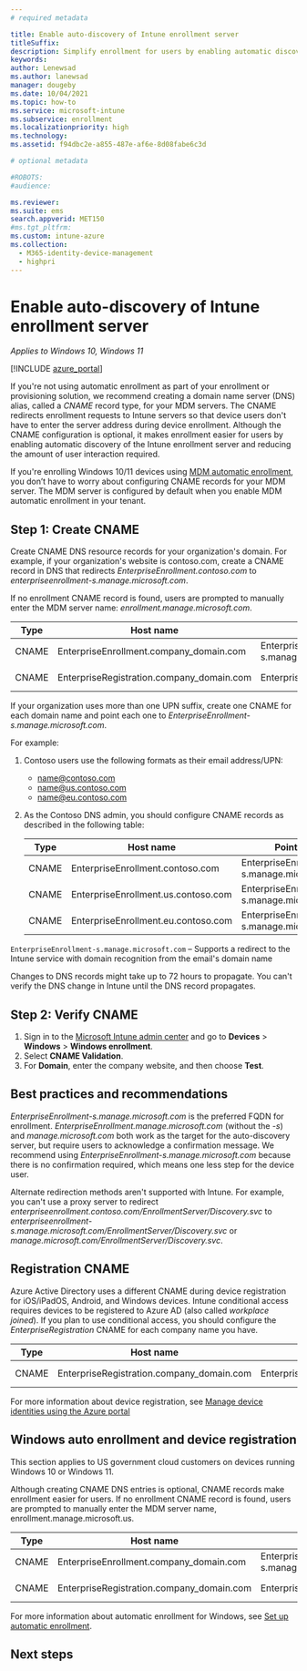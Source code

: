 ```yaml
---
# required metadata

title: Enable auto-discovery of Intune enrollment server
titleSuffix:
description: Simplify enrollment for users by enabling automatic discovery of the Intune enrollment server. 
keywords:
author: Lenewsad
ms.author: lanewsad
manager: dougeby
ms.date: 10/04/2021
ms.topic: how-to
ms.service: microsoft-intune
ms.subservice: enrollment
ms.localizationpriority: high
ms.technology:
ms.assetid: f94dbc2e-a855-487e-af6e-8d08fabe6c3d

# optional metadata

#ROBOTS:
#audience:

ms.reviewer: 
ms.suite: ems
search.appverid: MET150
#ms.tgt_pltfrm:
ms.custom: intune-azure
ms.collection:
  - M365-identity-device-management
  - highpri
---
```


# Enable auto-discovery of Intune enrollment server     
*Applies to Windows 10, Windows 11*  

[!INCLUDE [azure_portal](../includes/azure_portal.md)]  

If you're not using automatic enrollment as part of your enrollment or provisioning solution, we recommend creating a domain name server (DNS) alias, called a *CNAME* record type, for your MDM servers. The CNAME redirects enrollment requests to Intune servers so that device users don't have to enter the server address during device enrollment. Although the CNAME configuration is optional, it makes enrollment easier for users by enabling automatic discovery of the Intune enrollment server and reducing the amount of user interaction required.  

If you're enrolling Windows 10/11 devices using [MDM automatic enrollment](windows-enroll.md), you don’t have to worry about configuring CNAME records for your MDM server. The MDM server is configured by default when you enable MDM automatic enrollment in your tenant.    

## Step 1: Create CNAME 

Create CNAME DNS resource records for your organization's domain. For example, if your organization's website is contoso.com, create a CNAME record in DNS that redirects *EnterpriseEnrollment.contoso.com* to *enterpriseenrollment-s.manage.microsoft.com*. 

If no enrollment CNAME record is found, users are prompted to manually enter the MDM server name: *enrollment.manage.microsoft.com*. 

| Type | Host name | Points to | TTL |
|----------|---------------|---------------|---|
| CNAME | EnterpriseEnrollment.company_domain.com | EnterpriseEnrollment-s.manage.microsoft.com | 1 hour |
| CNAME | EnterpriseRegistration.company_domain.com | EnterpriseRegistration.windows.net | 1 hour |

If your organization uses more than one UPN suffix, create one CNAME for each domain name and point each one to *EnterpriseEnrollment-s.manage.microsoft.com*. 

For example:

1. Contoso users use the following formats as their email address/UPN:  
    - name@contoso.com
    - name@us.contoso.com
    - name@eu.contoso.com

2. As the Contoso DNS admin, you should configure CNAME records as described in the following table:  

   | Type | Host name | Points to | TTL |  
   |----------|---------------|---------------|---|
   | CNAME | EnterpriseEnrollment.contoso.com | EnterpriseEnrollment-s.manage.microsoft.com | 1 hour |
   | CNAME | EnterpriseEnrollment.us.contoso.com | EnterpriseEnrollment-s.manage.microsoft.com | 1 hour |
   | CNAME | EnterpriseEnrollment.eu.contoso.com | EnterpriseEnrollment-s.manage.microsoft.com | 1 hour |

`EnterpriseEnrollment-s.manage.microsoft.com` – Supports a redirect to the Intune service with domain recognition from the email's domain name

Changes to DNS records might take up to 72 hours to propagate. You can't verify the DNS change in Intune until the DNS record propagates.

## Step 2: Verify CNAME 

1. Sign in to the [Microsoft Intune admin center](https://go.microsoft.com/fwlink/?linkid=2109431) and go to **Devices** > **Windows** > **Windows enrollment**.  
2. Select **CNAME Validation**.  
2. For **Domain**, enter the company website, and then choose **Test**.

## Best practices and recommendations    

*EnterpriseEnrollment-s.manage.microsoft.com* is the preferred FQDN for enrollment. *EnterpriseEnrollment.manage.microsoft.com* (without the *-s*) and *manage.microsoft.com* both work as the target for the auto-discovery server, but require users to acknowledge a confirmation message. We recommend using *EnterpriseEnrollment-s.manage.microsoft.com* because there is no confirmation required, which means one less step for the device user.  

Alternate redirection methods aren't supported with Intune. For example, you can't use a proxy server to redirect *enterpriseenrollment.contoso.com/EnrollmentServer/Discovery.svc* to *enterpriseenrollment-s.manage.microsoft.com/EnrollmentServer/Discovery.svc* or *manage.microsoft.com/EnrollmentServer/Discovery.svc*.  

## Registration CNAME  

Azure Active Directory uses a different CNAME during device registration for iOS/iPadOS, Android, and Windows devices. Intune conditional access requires devices to be registered to Azure AD (also called *workplace joined*). If you plan to use conditional access, you should configure the *EnterpriseRegistration* CNAME for each company name you have.  

| Type | Host name | Points to | TTL |
| --- | --- | --- | --- |
| CNAME | EnterpriseRegistration.company_domain.com | EnterpriseRegistration.windows.net | 1 hour |

For more information about device registration, see
[Manage device identities using the Azure portal](/azure/active-directory/devices/device-management-azure-portal)

## Windows auto enrollment and device registration  

This section applies to US government cloud customers on devices running Windows 10 or Windows 11.  

Although creating CNAME DNS entries is optional, CNAME records make enrollment easier for users. If no enrollment CNAME record is found, users are prompted to manually enter the MDM server name, enrollment.manage.microsoft.us.

| Type | Host name | Points to | TTL |
| --- | --- | --- | --- |
|CNAME | EnterpriseEnrollment.company_domain.com | EnterpriseEnrollment-s.manage.microsoft.us | 1 hour |
|CNAME | EnterpriseRegistration.company_domain.com | EnterpriseRegistration.windows.net | 1 hour |  

For more information about automatic enrollment for Windows, see [Set up automatic enrollment](../enrollment/windows-enroll.md).  

## Next steps


